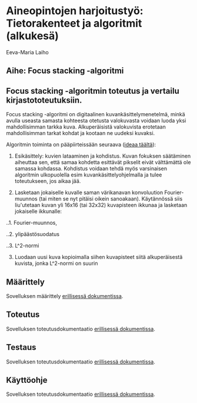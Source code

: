 # Aineopintojen harjoitustyö: Tietorakenteet ja algoritmit (alkukesä)
Eeva-Maria Laiho

## Aihe: Focus stacking -algoritmi
Focus stacking -algoritmin toteutus ja vertailu kirjastototeutuksiin.
---
Focus stacking -algoritmi on digitaalinen kuvankäsittelymenetelmä, minkä avulla useasta samasta kohteesta otetusta valokuvasta voidaan luoda yksi mahdollisimman tarkka kuva. Alkuperäisistä valokuvista erotetaan mahdollisimman tarkat kohdat ja kootaan ne uudeksi kuvaksi.

Algoritmin toiminta on pääpiirteissään seuraava ([ideaa täältä](https://helda.helsinki.fi/bitstream/handle/10138/154047/GraduSini.pdf?sequence=3)):

1. Esikäsittely: kuvien lataaminen ja kohdistus. Kuvan fokuksen säätäminen aiheuttaa sen, että samaa kohdetta esittävät pikselit eivät välttämättä ole samassa kohdassa. Kohdistus voidaan tehdä myös varsinaisen algoritmin ulkopuolella esim kuvankäsittelyohjelmalla ja tulee toteutukseen, jos aikaa jää.

2. Lasketaan jokaiselle kuvalle saman värikanavan konvoluution Fourier-muunnos (tai miten se nyt pitäisi oikein sanoakaan). Käytännössä siis liu'utetaan kuvan yli 16x16 (tai 32x32) kuvapisteen ikkunaa ja lasketaan jokaiselle ikkunalle:

..1. Fourier-muunnos,

..2. ylipäästösuodatus

..3. L^2-normi

3. Luodaan uusi kuva kopioimalla siihen kuvapisteet siitä alkuperäisestä kuvista, jonka L^2-normi on suurin  



## Määrittely
Sovelluksen määrittely [erillisessä dokumentissa](documentation/määrittely.md).

## Toteutus
Sovelluksen toteutusdokumentaatio [erillisessä dokumentissa](documentation/toteutus.md).

## Testaus
Sovelluksen toteutusdokumentaatio [erillisessä dokumentissa](documentation/testaus.md).

## Käyttöohje
Sovelluksen toteutusdokumentaatio [erillisessä dokumentissa](documentation/käyttöohje.md).
